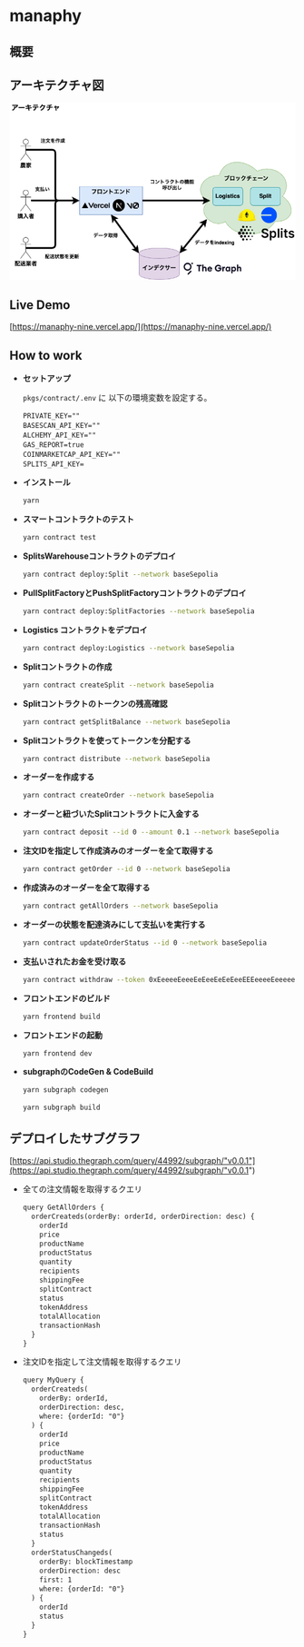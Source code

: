 # manaphy

## 概要

## アーキテクチャ図

![](./docs/overviem.drawio.png)

## Live Demo

[https://manaphy-nine.vercel.app/](https://manaphy-nine.vercel.app/)

## How to work

- **セットアップ**

  `pkgs/contract/.env` に 以下の環境変数を設定する。

  ```txt
  PRIVATE_KEY=""
  BASESCAN_API_KEY=""
  ALCHEMY_API_KEY=""
  GAS_REPORT=true
  COINMARKETCAP_API_KEY=""
  SPLITS_API_KEY=
  ```

- **インストール**

  ```bash
  yarn
  ```

- **スマートコントラクトのテスト**

  ```bash
  yarn contract test
  ```

- **SplitsWarehouseコントラクトのデプロイ**

  ```bash
  yarn contract deploy:Split --network baseSepolia
  ```

- **PullSplitFactoryとPushSplitFactoryコントラクトのデプロイ**

  ```bash
  yarn contract deploy:SplitFactories --network baseSepolia
  ```

- **Logistics コントラクトをデプロイ**

  ```bash
  yarn contract deploy:Logistics --network baseSepolia
  ```

- **Splitコントラクトの作成**

  ```bash
  yarn contract createSplit --network baseSepolia
  ```

- **Splitコントラクトのトークンの残高確認**

  ```bash
  yarn contract getSplitBalance --network baseSepolia
  ```

- **Splitコントラクトを使ってトークンを分配する**

  ```bash
  yarn contract distribute --network baseSepolia
  ```

- **オーダーを作成する**

  ```bash
  yarn contract createOrder --network baseSepolia
  ``` 

- **オーダーと紐づいたSplitコントラクトに入金する**

  ```bash
  yarn contract deposit --id 0 --amount 0.1 --network baseSepolia
  ```

- **注文IDを指定して作成済みのオーダーを全て取得する**

  ```bash
  yarn contract getOrder --id 0 --network baseSepolia
  ```

- **作成済みのオーダーを全て取得する**

  ```bash
  yarn contract getAllOrders --network baseSepolia
  ```

- **オーダーの状態を配達済みにして支払いを実行する**

  ```bash
  yarn contract updateOrderStatus --id 0 --network baseSepolia
  ```

- **支払いされたお金を受け取る**

  ```bash
  yarn contract withdraw --token 0xEeeeeEeeeEeEeeEeEeEeeEEEeeeeEeeeeeeeEEeE --network baseSepolia
  ```

- **フロントエンドのビルド**

  ```bash
  yarn frontend build
  ```

- **フロントエンドの起動**

  ```bash
  yarn frontend dev
  ```

- **subgraphのCodeGen & CodeBuild**

  ```bash
  yarn subgraph codegen
  ```

  ```bash
  yarn subgraph build 
  ```

## デプロイしたサブグラフ

[https://api.studio.thegraph.com/query/44992/subgraph/"v0.0.1"](https://api.studio.thegraph.com/query/44992/subgraph/"v0.0.1")

- 全ての注文情報を取得するクエリ

  ```gql
  query GetAllOrders {
    orderCreateds(orderBy: orderId, orderDirection: desc) {
      orderId
      price
      productName
      productStatus
      quantity
      recipients
      shippingFee
      splitContract
      status
      tokenAddress
      totalAllocation
      transactionHash
    }
  }
  ```

- 注文IDを指定して注文情報を取得するクエリ

  ```gql
  query MyQuery {
    orderCreateds(
      orderBy: orderId, 
      orderDirection: desc, 
      where: {orderId: "0"}
    ) {
      orderId
      price
      productName
      productStatus
      quantity
      recipients
      shippingFee
      splitContract
      tokenAddress
      totalAllocation
      transactionHash
      status
    }
    orderStatusChangeds(
      orderBy: blockTimestamp
      orderDirection: desc
      first: 1
      where: {orderId: "0"}
    ) {
      orderId
      status
    }
  }
  ```